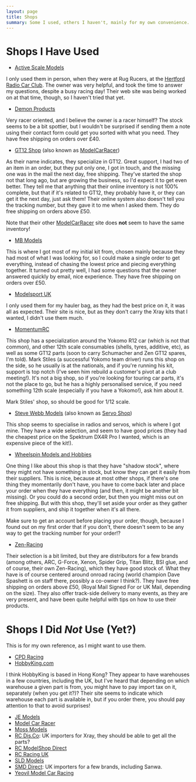 ```yaml
---
layout: page
title: Shops
summary: Some I used, others I haven't, mainly for my own convenience.
---
```


Shops I Have Used
=================

- [Active Scale Models](http://www.activescalemodels.co.uk/)

I only used them in person, when they were at Rug Rucers, at the [Hertford
Radio Car Club](http://www.hertfordracing.co.uk/). The owner was very helpful,
and took the time to answer my questions, despite a busy racing day! Their web
site was being worked on at that time, though, so I haven't tried that yet.

- [Demon Products](http://demonpowerproducts.co.uk/)

Very racer oriented, and I believe the owner is a racer himself? The stock
seems to be a bit spottier, but I wouldn't be surprised if sending them a note
using their contact form could get you sorted with what you need. They have
free shipping on orders over £40.

- [GT12 Shop](http://gt12shop.co.uk/) (also known as [ModelCarRacer](http://modelcarracer.com/))

As their name indicates, they specialize in GT12. Great support, I had two of
an item in an order, but they put only one, I got in touch, and the missing one
was in the mail the next day, free shipping. They've started the shop not that
long ago, but are growing the business, so I'd expect it to get even better.
They tell me that anything that their online inventory is not 100% complete,
but that if it's related to GT12, they probably have it, or they can get it the
next day, just ask them! Their online system also doesn't tell you the tracking
number, but they gave it to me when I asked them. They do free shipping on
orders above £50.

Note that their other [ModelCarRacer](http://modelcarracer.com/) site does
**not** seem to have the same inventory!

- [MB Models](http://www.rccarshop.co.uk/)

This is where I got most of my initial kit from, chosen mainly because they had
most of what I was looking for, so I could make a single order to get
everything, instead of chasing the lowest price and piecing everything
together. It turned out pretty well, I had some questions that the owner
answered quickly by email, nice experience. They have free shipping on orders
over £50.

- [Modelsport UK](http://modelsport.co.uk/)

I only used them for my hauler bag, as they had the best price on it, it was
all as expected. Their site is nice, but as they don't carry the Xray kits that
I wanted, I didn't use them much.

- [MomentumRC](http://momentumrc.co.uk/)

This shop has a specialization around the Yokomo R12 car (which is not that
common), and other 12th scale consumables (shells, tyres, additive, etc), as
well as some GT12 parts (soon to carry Schumacher and Zen GT12 spares, I'm
told). Mark Stiles (a successful Yokomo team driver) runs this shop on the
side, so he usually is at the nationals, and if you're running his kit, support
is top notch (I've seen him rebuild a customer's pivot at a club meeting!).
It's not a big shop, so if you're looking for touring car parts, it's not the
place to go, but he has a highly personalised service, if you need something
12th scale (especially if you have a Yokomo!), ask him about it.

Mark Stiles' shop, so should be good for 1/12 scale.

- [Steve Webb Models](http://stevewebb.co.uk/) (also known as [Servo Shop](http://servoshop.co.uk/))

This shop seems to specialise in radios and servos, which is where I got mine.
They have a wide selection, and seem to have good prices (they had the cheapest
price on the Spektrum DX4R Pro I wanted, which is an expensive piece of the
kit!).

- [Wheelspin Models and Hobbies](http://www.wheelspinmodels.co.uk/)

One thing I like about this shop is that they have "shadow stock", where they
might not have something in stock, but know they can get it easily from their
suppliers. This is nice, because at most other shops, if there's one thing they
momentarily don't have, you have to come back later and place your order when
they have everything (and then, it might be another bit missing). Or you could
do a second order, but then you might miss out on free shipping. But with this
shop, they'll set aside your order as they gather it from suppliers, and ship
it together when it's all there.

Make sure to get an account before placing your order, though, because I found
out on my first order that if you don't, there doesn't seem to be any way to
get the tracking number for your order!?

 - [Zen-Racing](http://www.zen-racing.co.uk/)

Their selection is a bit limited, but they are distributors for a few brands
(among others, ARC, G-Force, Xenon, Spider Grip, Titan Blitz, BSI glue, and of
course, their own Zen-Racing), which they have good stock of. What they have is
of course centered around onroad racing (world champion Dave Spashett is on
staff there, possibly a co-owner I think?). They have free shipping on orders
above £50, (Royal Mail Signed For or UK Mail, depending on the size). They also
offer track-side delivery to many events, as they are very present, and have
been quite helpful with tips on how to use their products.

Shops I Did *Not* Use (Yet?)
============================

This is for my own reference, as I might want to use them.

- [CPD Racing](http://shop.cpdracing.co.uk/)
- [HobbyKing.com](http://www.hobbyking.co.uk/)

I think HobbyKing is based in Hong Kong? They appear to have warehouses in a
few countries, including the UK, but I've heard that depending on which
warehouse a given part is from, you might have to pay import tax on it,
separately (when you get it?)? Their site seems to indicate which warehouse
each part is available in, but if you order there, you should pay attention to
that to avoid surprises!

- [JE Models](http://jemodels.com/)
- [Model Car Racer](http://modelcarracer.com/)
- [Moss Models](http://www.mossrcmodels.co.uk/)
- [RC Dis.Co](http://www.rcdisco.com/): UK importers for Xray, they should be able to get all the parts?
- [RC ModelShop Direct](http://rcmodelshopdirect.com/)
- [RC Racing UK](http://www.rcracinguk.com/)
- [SLD Models](http://www.sldmodels.co.uk/)
- [SMD Direct](http://www.smddirect.co.uk/): UK importers for a few brands, including Sanwa.
- [Yeovil Model Car Racing](http://www.ymcracing.co.uk/)

